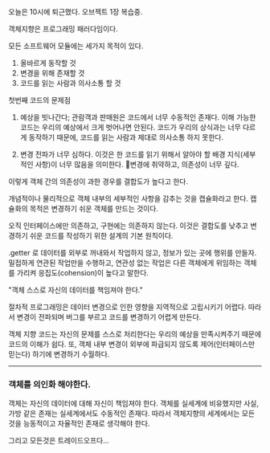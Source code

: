 오늘은 10시에 퇴근했다.
오브젝트 1장 복습중.

객체지향은 프로그래밍 패러다임이다.

모든 소프트웨어 모듈에는 세가지 목적이 있다.
1. 올바르게 동작할 것
2. 변경을 위해 존재할 것
3. 코드를 읽는 사람과 의사소통 할 것


첫번째 코드의 문제점
1. 예상을 빗나간다; 관람객과 판매원은 코드에서 너무 수동적인 존재다. 이해 가능한 코드는 우리의 예상에서 크게 벗어나면 안된다. 코드가 우리의 상식과는 너무 다르게 동작하기 때문에, 코드를 읽는 사람과 제대로 의사소통 하지 못한다.

2. 변경 전파가 너무 심하다. 이것은 한 코드를 읽기 위해서 알아야 할 배경 지식(세부적인 사항)이 너무 많음을 의미한다. 변경에 취약하고, 의존성이 너무 깊다.

이렇게 객체 간의 의존성이 과한 경우를 결합도가 높다고 한다.

개념적이나 물리적으로 객체 내부의 세부적인 사항을 감추는 것을 캡슐화라고 한다. 캡슐화의 목적은 변경하기 쉬운 객체를 만드는 것이다.

오직 인터페이스에만 의존하고, 구현에는 의존하지 않는다. 이것은 결합도를 낮추고 변경하기 쉬운 코드를 작성하기 위한 설계의 기본 원칙이다.

.getter 로 데이터를 외부로 꺼내와서 작업하지 않고, 정보가 있는 곳에 행위를 만들자.
밀접하게 연관된 작업만을 수행하고, 연관성 없는 작업은 다른 객체에게 위임하는 객체를 가리켜 응집도(cohension)이 높다고 말한다.

"객체 스스로 자신의 데이터를 책임져야 한다."

절차적 프로그래밍은 데이터 변경으로 인한 영향을 지역적으로 고립시키기 어렵다. 따라서 변경이 전파되며 버그를 부르고 코드를 변경하기 어렵게 만든다.

객체 지향 코드는 자신의 문제를 스스로 처리한다는 우리의 예상을 만족시켜주기 때문에 코드의 이해가 쉽다. 또, 객체 내부 변경이 외부에 파급되지 않도록 제어(인터페이스만 믿는다) 하기에 변경하기 수월하다.


- - -

### 객체를 의인화 해야한다.
객체는 자신의 데이터에 대해 자신이 책임져야 한다.
객체를 실세계에 비유했지만 사실, 가방 같은 존재는 실세계에서도 수동적인 존재다.
따라서 객체지향의 세계에서는 모든 것을 능동적이고 자율적인 존재로 생각해야 한다.

그리고 모든것은 트레이드오프다...